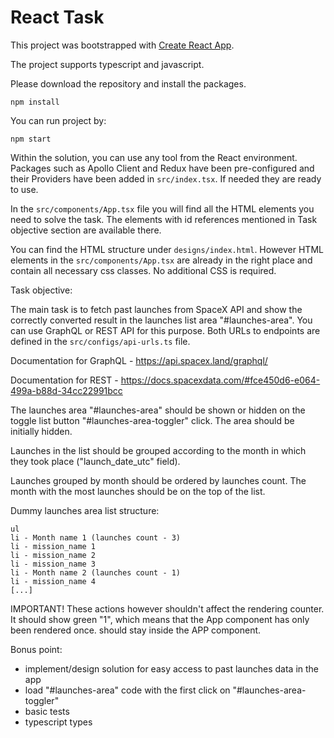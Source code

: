 # React Task

This project was bootstrapped with [Create React App](https://github.com/facebook/create-react-app).

The project supports typescript and javascript.

Please download the repository and install the packages.

```
npm install
```

You can run project by:

```
npm start
```

Within the solution, you can use any tool from the React environment. Packages such as Apollo Client and Redux have been pre-configured and their Providers have been added in `src/index.tsx`. If needed they are ready to use.

In the `src/components/App.tsx` file you will find all the HTML elements you need to solve the task. The elements with id references mentioned in Task objective section are available there.

You can find the HTML structure under `designs/index.html`. However HTML elements in the `src/components/App.tsx` are already in the right place and contain all necessary css classes. No additional CSS is required.

Task objective:

The main task is to fetch past launches from SpaceX API and show the correctly converted result in the launches list area "#launches-area". You can use GraphQL or REST API for this purpose. Both URLs to endpoints are defined in the `src/configs/api-urls.ts` file.

Documentation for GraphQL - https://api.spacex.land/graphql/

Documentation for REST - https://docs.spacexdata.com/#fce450d6-e064-499a-b88d-34cc22991bcc

The launches area "#launches-area" should be shown or hidden on the toggle list button "#launches-area-toggler" click. The area should be initially hidden.

Launches in the list should be grouped according to the month in which they took place ("launch_date_utc" field).

Launches grouped by month should be ordered by launches count. The month with the most launches should be on the top of the list.

Dummy launches area list structure:

```
ul
li - Month name 1 (launches count - 3)
li - mission_name 1
li - mission_name 2
li - mission_name 3
li - Month name 2 (launches count - 1)
li - mission_name 4
[...]
```

IMPORTANT! These actions however shouldn't affect the rendering counter. It should show green "1", which means that the App component has only been rendered once. <RenderCounter /> should stay inside the APP component.

Bonus point:

- implement/design solution for easy access to past launches data in the app
- load "#launches-area" code with the first click on "#launches-area-toggler"
- basic tests
- typescript types

